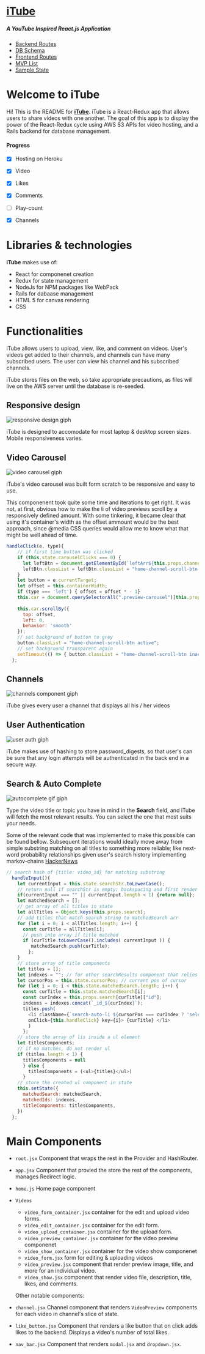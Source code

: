 
# [iTube](https://github.com/luqven/iTube)
##### A YouTube Inspired React.js Application


* [Backend Routes](https://github.com/luqven/iTube/wiki/Backend-Routes)
* [DB Schema](https://github.com/luqven/Fullstack_Project/wiki/Database-Schema)
* [Frontend Routes](https://github.com/luqven/iTube/wiki/Frontend-Routes)
* [MVP List](https://github.com/luqven/Fullstack_Project/wiki/MVP)
* [Sample State](https://github.com/luqven/Fullstack_Project/wiki/Sample-State)


# Welcome to iTube

Hi! This is the README for [**iTube**](https://github.com/luqven/iTube). iTube is a React-Redux app that allows users to share videos with one another. The goal of this app is to display the power of the React-Redux cycle using AWS S3 APIs for video hosting, and a Rails backend for database management.

#### Progress

- [x] Hosting on Heroku
- [x] Video 
- [x] Likes
- [x] Comments
- [ ] Play-count 
- [x] Channels


# Libraries & technologies

**iTube** makes use of:
- React for componenet creation
- Redux for state management
- NodeJs for NPM packages like WebPack
- Rails for dabaase management
- HTML 5 for canvas rendering
- CSS

# Functionalities

iTube allows users to upload, view, like, and comment on videos. User's videos get added to their channels, and channels can have many subscribed users. The user can view his channel and his subscribed channels.

iTube stores files on the web, so take appropriate precautions, as files will live on the AWS server until the database is re-seeded.

## Responsive design
![responsive design giph](https://media.giphy.com/media/ygBEzlThonWREEjbhm/giphy.gif)

iTube is designed to accomodate for most laptop & desktop screen sizes. Mobile responsiveness varies.

## Video Carousel
![video carousel giph](https://media.giphy.com/media/64atx7V5NBfxDURWBJ/giphy.gif)

iTube's video carousel was built form scratch to be responsive and easy to use.

This componenent took quite some time and iterations to get right. It was not, at first, obvious how to make the li of video previews scroll by a responsively defined amount. With some tinkering, it became clear that using it's container's width as the offset ammount would be the best approach, since @media CSS queries would allow me to know what that might be well ahead of time.

``` javascript
handleClick(e, type){
    // if first time button was clicked
    if (this.state.carouselClicks === 0) {
      let leftBtn = document.getElementById(`leftArr${this.props.channel.owner_id}`);
      leftBtn.classList = leftBtn.classList = "home-channel-scroll-btn inactive"
    }
    let button = e.currentTarget;
    let offset = this.containerWidth;
    if (type === 'left') { offset = offset * - 1}
    this.car = document.querySelectorAll(".preview-carousel")[this.props.classId];
  
    this.car.scrollBy({
      top: offset,
      left: 0,
      behavior: 'smooth'
    });
    // set background of button to grey
    button.classList = "home-channel-scroll-btn active";
    // set background transparent again
    setTimeout(() => { button.classList = "home-channel-scroll-btn inactive"}, 200);
  };
```

## Channels
![channels component giph](https://media.giphy.com/media/WwdYhnJvQyzFCVobul/giphy.gif)

iTube gives every user a channel that displays all his / her videos

## User Authentication
![user auth giph](https://media.giphy.com/media/fMAKVTPqQdEqPzo45i/giphy.gif)

iTube makes use of hashing to store password_digests, so that user's can be sure that any login attempts will be authenticated in the back end in a secure way.

## Search & Auto Complete
![autocomplete gif giph](https://media.giphy.com/media/E0Rl6gNKudCK4xjQBS/giphy.gif)

Type the video title or topic you have in mind in the **Search** field, and iTube will fetch the most relevant results. You can select the one that most suits your needs.

Some of the relevant code that was implemented to make this possible can be found bellow. Subsequent iterations would ideally move away from simple substring matching on all titles to something more reliable; like next-word probability relationships given user's search history implementing markov-chains [HackerNews](https://news.ycombinator.com/item?id=19204186)

```javascript
// search hash of {title: video_id} for matching substring
  handleInput(){
    let currentInput = this.state.searchStr.toLowerCase();
    // return null if searchStr is empty: backspacing and first render
    if(currentInput === "" || currentInput.length < 1) {return null};
    let matchedSearch = [];
    // get array of all titles in state
    let allTitles = Object.keys(this.props.search);
    // add titles that match search string to matchedSearch arr
    for (let i = 0; i < allTitles.length; i++) {
      const curTitle = allTitles[i];
      // push into array if title matched
      if (curTitle.toLowerCase().includes( currentInput )) {
         matchedSearch.push(curTitle);
        };
    }
    // store array of title components
    let titles = [];
    let indexes = ""; // for other searchResults component that relies on url
    let cursorPos = this.state.cursorPos; // current pos of cursor
    for (let i = 0; i < this.state.matchedSearch.length; i++) {
      const curTitle = this.state.matchedSearch[i];
      const curIndex = this.props.search[curTitle]["id"];
      indexes = indexes.concat(`_id_${curIndex}`);
      titles.push(
        <li className={`search-auto-li ${cursorPos === curIndex ? 'selected' : null }`} 
        onClick={this.handleClick} key={i}> {curTitle} </li>
        )
      };
    // store the array of lis inside a ul element
    let titlesComponents;
    // if no matches, do not render ul
    if (titles.length < 1) {
      titlesComponents = null
      } else {
        titlesComponents = (<ul>{titles}</ul>)
      }
    // store the created ul component in state
    this.setState({
      matchedSearch: matchedSearch,
      matchedIds: indexes,
      titleComponents: titlesComponents,
    })
  };
```

# Main Components

- ``root.jsx`` Component that wraps the rest in the Provider and HashRouter.
- ``app.jsx`` Component that provied the store the rest of the components, manages Redirect logic.
- ``home.js`` Home page component
- ``Videos``
  - ``video_form_container.jsx`` container for the edit and upload video forms.
  - ``video_edit_container.jsx`` container for the edit form.
  - ``video_upload_container.jsx`` container for the upload form.
  - ``video_preview_container.jsx`` container for the video preview componenet
  - ``video_show_container.jsx`` container for the video show componenet
  - ``video_form.jsx`` form for editing & uploading videos
  - ``video_preview.jsx`` component that render preview image, title, and more for an individual video.
  - ``video_show.jsx`` component that render video file, description, title, likes, and comments.

  Other notable components:
- ``channel.jsx`` Channel component that renders `VideoPreview` components for each video in channel's slice of state.
- ``like_button.jsx`` Component that renders a like button that on click adds likes to the backend. Displays a video's number of total likes.
- ``nav_bar.jsx``  Component that renders `modal.jsx` and `dropdown.jsx`.




